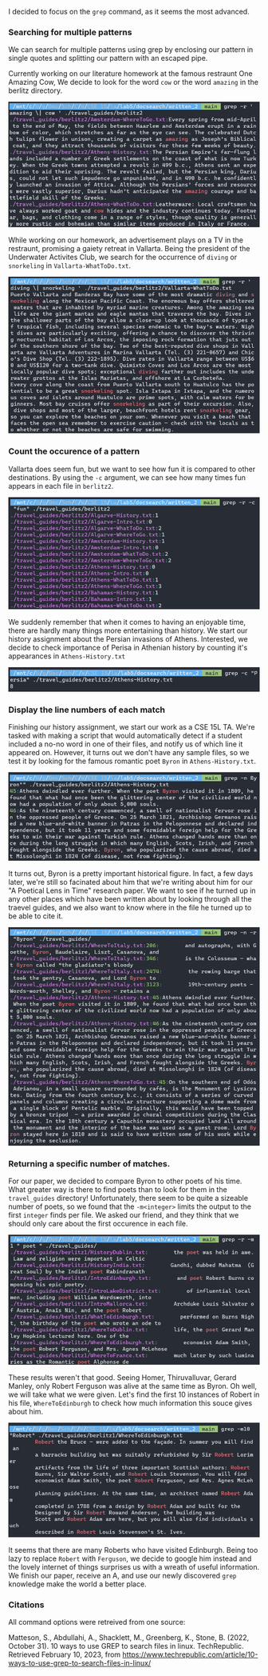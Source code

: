I decided to focus on the `grep` command, as it seems the most advanced. 

### Searching for multiple patterns

We can search for multiple patterns using grep by enclosing our pattern in single quotes and splitting our pattern with an escaped pipe.

Currently working on our literature homework at the famous restraunt One Amazing Cow, We decide to look for the word `cow` or the word `amazing` in the berlitz directory.

![Image](/imgaes/lab-report-3/1-1.png)

While working on our homework, an advertisement plays on a TV in the restraunt, promising a gaiety retreat in Vallarta. Being the president of the Underwater Activites Club, we search for the occurrence of `diving` or `snorkeling` in `Vallarta-WhatToDo.txt`.

![Image](/imgaes/lab-report-3/1-2.png)

### Count the occurence of a pattern

Vallarta does seem fun, but we want to see how fun it is compared to other destinations. By using the `-c` argument, we can see how many times fun appears in each file in `berlitz2`.

![Image](/imgaes/lab-report-3/2-1.png)

We suddenly remember that when it comes to having an enjoyable time, there are hardly many things more entertaining than history. We start our history assignment about the Persian invasions of Athens. Interested, we decide to check importance of Perisa in Athenian history by counting it's appearances in `Athens-History.txt`

![Image](/imgaes/lab-report-3/2-2.png)

### Display the line numbers of each match

Finishing our history assignment, we start our work as a CSE 15L TA. We're tasked with making a script that would automatically detect if a student included a no-no word in one of their files, and notify us of which line it appeared on. However, it turns out we don't have any sample files, so we test it by looking for the famous romantic poet `Byron` in `Athens-History.txt`.

![Image](/imgaes/lab-report-3/3-1.png)

It turns out, Byron is a pretty important historical figure. In fact, a few days later, we're still so facinated about him that we're writing about him for our "A Poetical Lens in Time" research paper. We want to see if he turned up in any other places which have been written about by looking through all the traevel guides, and we also want to know where in the file he turned up to be able to cite it.

![Image](/imgaes/lab-report-3/3-2.png)

### Returning a specific number of matches.

For our paper, we decided to compare Byron to other poets of his time. What greater way is there to find poets than to look for them in the `travel_guides` directory! Unfortunately, there seem to be quite a sizeable number of poets, so we found that the `-m<integer>` limits the output to the first `integer` finds per file. We asked our friend, and they think that we should only care about the first occurence in each file.

![Image](/imgaes/lab-report-3/4-1.png)

These results weren't that good. Seeing Homer, Thiruvalluvar, Gerard Manley, only Robert Ferguson was alive at the same time as Byron. Oh well, we will take what we were given. Let's find the first 10 instances of Robert in his file, `WhereToEdinburgh` to check how much information this souce gives about him.

![Image](/imgaes/lab-report-3/4-2.png)

It seems that there are many Roberts who have visited Edinburgh. Being too lazy to replace `Robert` with `Ferguson`, we decide to google him instead and the lovely internet of things surprises us with a wreath of useful information. We finish our paper, receive an A, and use our newly discovered `grep` knowledge make the world a better place.

### Citations

All command options were retreived from one source:

Matteson, S., Abdullahi, A., Shacklett, M., Greenberg, K., Stone, B. (2022, October 31). 10 ways to use GREP to search files in linux. TechRepublic. Retrieved February 10, 2023, from https://www.techrepublic.com/article/10-ways-to-use-grep-to-search-files-in-linux/ 

